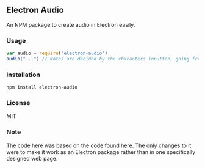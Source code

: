 ## Electron Audio

An NPM package to create audio in Electron easily.

### Usage

```JavaScript
var audio = require("electron-audio")
audio("...") // Notes are decided by the characters inputted, going from the keyboard positions (1 is lowest, M is highest). All notes are alphanumerical.
```

### Installation

```sh
npm install electron-audio
```

### License

MIT

### Note

The code here was based on the code found <a href="https://github.com/otanim/virtual-piano">here.</a>
The only changes to it were to make it work as an Electron package rather than in one specifically designed web page.
